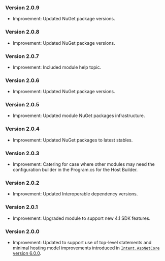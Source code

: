 ### Version 2.0.9

- Improvement: Updated NuGet package versions.

### Version 2.0.8

- Improvement: Updated NuGet package versions.

### Version 2.0.7

- Improvement: Included module help topic.

### Version 2.0.6

- Improvement: Updated NuGet package versions.

### Version 2.0.5

- Improvement: Updated module NuGet packages infrastructure.

### Version 2.0.4

- Improvement: Updated NuGet packages to latest stables.

### Version 2.0.3

- Improvement: Catering for case where other modules may need the configuration builder in the Program.cs for the Host Builder.

### Version 2.0.2

- Improvement: Updated Interoperable dependency versions.

### Version 2.0.1

- Improvement: Upgraded module to support new 4.1 SDK features.

### Version 2.0.0

- Improvement: Updated to support use of top-level statements and minimal hosting model improvements introduced in [`Intent.AspNetCore` version 6.0.0](https://github.com/IntentArchitect/Intent.Modules.NET/blob/development/Modules/Intent.Modules.AspNetCore/release-notes.md#version-600).

